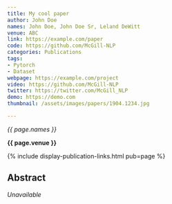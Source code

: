 ```yaml
---
title: My cool paper
author: John Doe
names: John Doe, John Doe Sr, Leland DeWitt
venue: ABC
link: https://example.com/paper
code: https://github.com/McGill-NLP
categories: Publications
tags:
- Pytorch
- Dataset
webpage: https://example.com/project
video: https://github.com/McGill-NLP
twitter: https://twitter.com/McGill_NLP
demo: https://demo.com
thumbnail: /assets/images/papers/1904.1234.jpg

---
```



*{{ page.names }}*

**{{ page.venue }}**

{% include display-publication-links.html pub=page %}

## Abstract

_Unavailable_